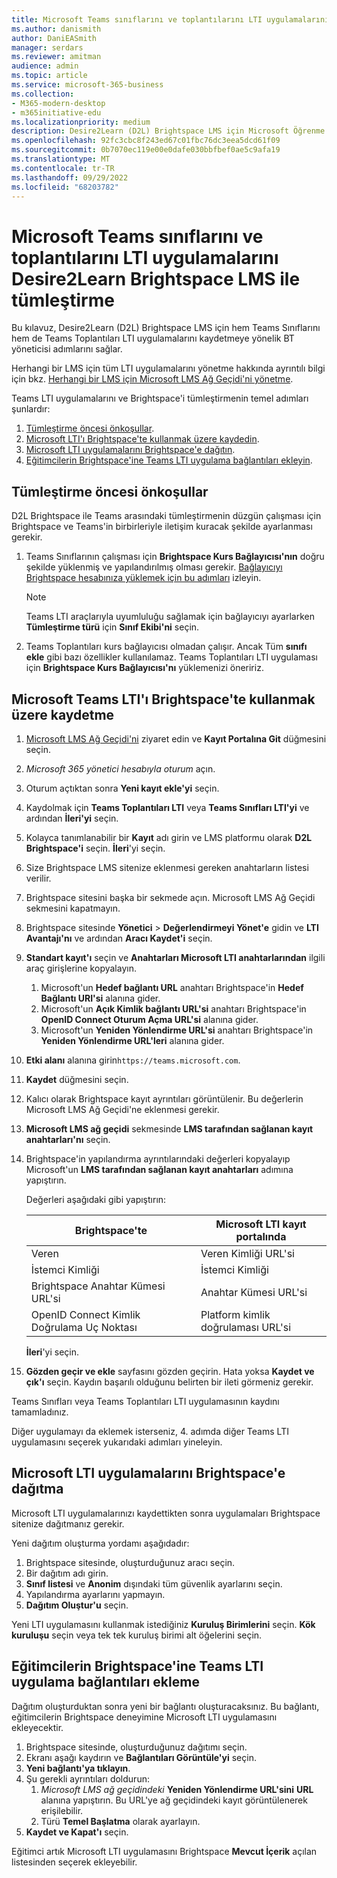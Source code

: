 ```yaml
---
title: Microsoft Teams sınıflarını ve toplantılarını LTI uygulamalarını Desire2Learn Brightspace LMS ile tümleştirme
ms.author: danismith
author: DaniEASmith
manager: serdars
ms.reviewer: amitman
audience: admin
ms.topic: article
ms.service: microsoft-365-business
ms.collection:
- M365-modern-desktop
- m365initiative-edu
ms.localizationpriority: medium
description: Desire2Learn (D2L) Brightspace LMS için Microsoft Öğrenme Araçları Birlikte Çalışabilirliği (LTI) ile Teams sınıflarını ve toplantılarını oluşturun ve yönetin.
ms.openlocfilehash: 92fc3cbc8f243ed67c01fbc76dc3eea5dcd61f09
ms.sourcegitcommit: 0b7070ec119e00e0dafe030bbfbef0ae5c9afa19
ms.translationtype: MT
ms.contentlocale: tr-TR
ms.lasthandoff: 09/29/2022
ms.locfileid: "68203782"
---
```

# <a name="integrate-microsoft-teams-classes-and-meetings-lti-apps-within-desire2learn-brightspace-lms"></a>Microsoft Teams sınıflarını ve toplantılarını LTI uygulamalarını Desire2Learn Brightspace LMS ile tümleştirme

Bu kılavuz, Desire2Learn (D2L) Brightspace LMS için hem Teams Sınıflarını hem de Teams Toplantıları LTI uygulamalarını kaydetmeye yönelik BT yöneticisi adımlarını sağlar.

Herhangi bir LMS için tüm LTI uygulamalarını yönetme hakkında ayrıntılı bilgi için bkz. [Herhangi bir LMS için Microsoft LMS Ağ Geçidi'ni yönetme](manage-microsoft-one-lti.md).

Teams LTI uygulamalarını ve Brightspace'i tümleştirmenin temel adımları şunlardır:

1. [Tümleştirme öncesi önkoşullar](#prerequisites-before-integration).
1. [Microsoft LTI'ı Brightspace'te kullanmak üzere kaydedin](#register-microsoft-teams-lti-for-use-in-brightspace).
1. [Microsoft LTI uygulamalarını Brightspace'e dağıtın](#deploy-the-microsoft-lti-apps-to-brightspace).
1. [Eğitimcilerin Brightspace'ine Teams LTI uygulama bağlantıları ekleyin](#add-teams-lti-app-links-to-educators-brightspace).

## <a name="prerequisites-before-integration"></a>Tümleştirme öncesi önkoşullar

D2L Brightspace ile Teams arasındaki tümleştirmenin düzgün çalışması için Brightspace ve Teams'in birbirleriyle iletişim kuracak şekilde ayarlanması gerekir.

1. Teams Sınıflarının çalışması için **Brightspace Kurs Bağlayıcısı'nın** doğru şekilde yüklenmiş ve yapılandırılmış olması gerekir. [Bağlayıcıyı Brightspace hesabınıza yüklemek için bu adımları](https://community.brightspace.com/s/article/Getting-started-with-Brightspace-Course-Connector-for-Microsoft-Teams) izleyin.

   > [!NOTE]
   > Teams LTI araçlarıyla uyumluluğu sağlamak için bağlayıcıyı ayarlarken **Tümleştirme türü** için **Sınıf Ekibi'ni** seçin.

2. Teams Toplantıları kurs bağlayıcısı olmadan çalışır. Ancak Tüm **sınıfı ekle** gibi bazı özellikler kullanılamaz. Teams Toplantıları LTI uygulaması için **Brightspace Kurs Bağlayıcısı'nı** yüklemenizi öneririz.

## <a name="register-microsoft-teams-lti-for-use-in-brightspace"></a>Microsoft Teams LTI'ı Brightspace'te kullanmak üzere kaydetme

1. [Microsoft LMS Ağ Geçidi'ni](https://lti.microsoft.com/) ziyaret edin ve **Kayıt Portalına Git** düğmesini seçin.

2. *Microsoft 365 yönetici hesabıyla oturum* açın.

3. Oturum açtıktan sonra **Yeni kayıt ekle'yi** seçin.

4. Kaydolmak için **Teams Toplantıları LTI** veya **Teams Sınıfları LTI'yi** ve ardından **İleri'yi** seçin.

5. Kolayca tanımlanabilir bir **Kayıt** adı girin ve LMS platformu olarak **D2L Brightspace'i** seçin. **İleri**'yi seçin.

6. Size Brightspace LMS sitenize eklenmesi gereken anahtarların listesi verilir.

7. Brightspace sitesini başka bir sekmede açın. Microsoft LMS Ağ Geçidi sekmesini kapatmayın.

8. Brightspace sitesinde **Yönetici** >  **Değerlendirmeyi Yönet'e** gidin ve **LTI Avantajı'nı** ve ardından **Aracı Kaydet'i** seçin.

9. **Standart kayıt'ı** seçin ve **Anahtarları Microsoft LTI anahtarlarından** ilgili araç girişlerine kopyalayın.
    1. Microsoft'un **Hedef bağlantı URL** anahtarı Brightspace'in **Hedef Bağlantı URI'si** alanına gider.
    1. Microsoft'un **Açık Kimlik bağlantı URL'si** anahtarı Brightspace'in **OpenID Connect Oturum Açma URL'si** alanına gider.
    1. Microsoft'un **Yeniden Yönlendirme URL'si** anahtarı Brightspace'in **Yeniden Yönlendirme URL'leri** alanına gider.

10. **Etki alanı** alanına girin`https://teams.microsoft.com`.

11. **Kaydet** düğmesini seçin.

12. Kalıcı olarak Brightspace kayıt ayrıntıları görüntülenir. Bu değerlerin Microsoft LMS Ağ Geçidi'ne eklenmesi gerekir.

13. **Microsoft LMS ağ geçidi** sekmesinde **LMS tarafından sağlanan kayıt anahtarları'nı** seçin.

14. Brightspace'in yapılandırma ayrıntılarındaki değerleri kopyalayıp Microsoft'un **LMS tarafından sağlanan kayıt anahtarları** adımına yapıştırın.

    Değerleri aşağıdaki gibi yapıştırın:

    | Brightspace'te                         | Microsoft LTI kayıt portalında |
    | -------------------------------------- | ------------------------------------ |
    | Veren                                 | Veren Kimliği URL'si                        |
    | İstemci Kimliği                              | İstemci Kimliği                            |
    | Brightspace Anahtar Kümesi URL'si                 | Anahtar Kümesi URL'si                           |
    | OpenID Connect Kimlik Doğrulama Uç Noktası | Platform kimlik doğrulaması URL'si          |

    **İleri**'yi seçin.

15. **Gözden geçir ve ekle** sayfasını gözden geçirin. Hata yoksa **Kaydet ve çık'ı** seçin. Kaydın başarılı olduğunu belirten bir ileti görmeniz gerekir.

Teams Sınıfları veya Teams Toplantıları LTI uygulamasının kaydını tamamladınız.

Diğer uygulamayı da eklemek isterseniz, 4. adımda diğer Teams LTI uygulamasını seçerek yukarıdaki adımları yineleyin.

## <a name="deploy-the-microsoft-lti-apps-to-brightspace"></a>Microsoft LTI uygulamalarını Brightspace'e dağıtma

Microsoft LTI uygulamalarınızı kaydettikten sonra uygulamaları Brightspace sitenize dağıtmanız gerekir.

Yeni dağıtım oluşturma yordamı aşağıdadır:

1. Brightspace sitesinde, oluşturduğunuz aracı seçin.
2. Bir dağıtım adı girin.
3. **Sınıf listesi** ve **Anonim** dışındaki tüm güvenlik ayarlarını seçin.
4. Yapılandırma ayarlarını yapmayın.
5. **Dağıtım Oluştur'u** seçin.

Yeni LTI uygulamasını kullanmak istediğiniz **Kuruluş Birimlerini** seçin. **Kök kuruluşu** seçin veya tek tek kuruluş birimi alt öğelerini seçin.

## <a name="add-teams-lti-app-links-to-educators-brightspace"></a>Eğitimcilerin Brightspace'ine Teams LTI uygulama bağlantıları ekleme

Dağıtım oluşturduktan sonra yeni bir bağlantı oluşturacaksınız. Bu bağlantı, eğitimcilerin Brightspace deneyimine Microsoft LTI uygulamasını ekleyecektir.

1. Brightspace sitesinde, oluşturduğunuz dağıtımı seçin.
2. Ekranı aşağı kaydırın ve **Bağlantıları Görüntüle'yi** seçin.
3. **Yeni bağlantı'ya tıklayın**.
4. Şu gerekli ayrıntıları doldurun:
    1. *Microsoft LMS ağ geçidindeki* **Yeniden Yönlendirme URL'sini** **URL** alanına yapıştırın. Bu URL'ye ağ geçidindeki kayıt görüntülenerek erişilebilir.
    1. Türü **Temel Başlatma** olarak ayarlayın.
5. **Kaydet ve Kapat'ı** seçin.

Eğitimci artık Microsoft LTI uygulamasını Brightspace **Mevcut İçerik** açılan listesinden seçerek ekleyebilir.
